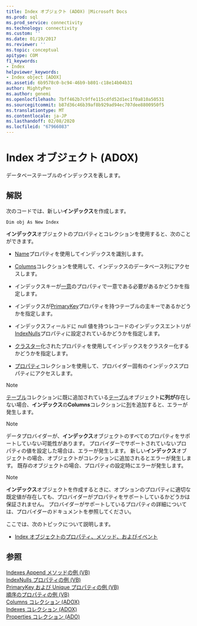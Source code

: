 ```yaml
---
title: Index オブジェクト (ADOX) |Microsoft Docs
ms.prod: sql
ms.prod_service: connectivity
ms.technology: connectivity
ms.custom: ''
ms.date: 01/19/2017
ms.reviewer: ''
ms.topic: conceptual
apitype: COM
f1_keywords:
- Index
helpviewer_keywords:
- Index object [ADOX]
ms.assetid: 6b9578c0-bc94-46b9-b801-c18e14b04b31
author: MightyPen
ms.author: genemi
ms.openlocfilehash: 7bff462b7c9ffe115cdfd52d1ec1f0a810a50531
ms.sourcegitcommit: b87d36c46b39af8b929ad94ec707dee8800950f5
ms.translationtype: MT
ms.contentlocale: ja-JP
ms.lasthandoff: 02/08/2020
ms.locfileid: "67966083"
---
```

# <a name="index-object-adox"></a>Index オブジェクト (ADOX)
データベーステーブルのインデックスを表します。  
  
## <a name="remarks"></a>解説  
 次のコードでは、新しい**インデックス**を作成します。  
  
```  
Dim obj As New Index  
```  
  
 **インデックス**オブジェクトのプロパティとコレクションを使用すると、次のことができます。  
  
-   [Name](../../../ado/reference/adox-api/name-property-adox.md)プロパティを使用してインデックスを識別します。  
  
-   [Columns](../../../ado/reference/adox-api/columns-collection-adox.md)コレクションを使用して、インデックスのデータベース列にアクセスします。  
  
-   インデックスキーが[一意](../../../ado/reference/adox-api/unique-property-adox.md)のプロパティで一意である必要があるかどうかを指定します。  
  
-   インデックスが[PrimaryKey](../../../ado/reference/adox-api/primarykey-property-adox.md)プロパティを持つテーブルの主キーであるかどうかを指定します。  
  
-   インデックスフィールドに null 値を持つレコードのインデックスエントリが[IndexNulls](../../../ado/reference/adox-api/indexnulls-property-adox.md)プロパティに設定されているかどうかを指定します。  
  
-   [クラスター](../../../ado/reference/adox-api/clustered-property-adox.md)化されたプロパティを使用してインデックスをクラスター化するかどうかを指定します。  
  
-   [プロパティ](../../../ado/reference/ado-api/properties-collection-ado.md)コレクションを使用して、プロバイダー固有のインデックスプロパティにアクセスします。  
  
> [!NOTE]
>  [テーブル](../../../ado/reference/adox-api/tables-collection-adox.md)コレクションに既に追加されている[テーブル](../../../ado/reference/adox-api/table-object-adox.md)オブジェクト**に列が**存在しない場合、**インデックス**の**Columns**コレクションに[列](../../../ado/reference/adox-api/column-object-adox.md)を追加すると、エラーが発生します。  
  
> [!NOTE]
>  データプロバイダーが、**インデックス**オブジェクトのすべてのプロパティをサポートしていない可能性があります。 プロバイダーでサポートされていないプロパティの値を設定した場合は、エラーが発生します。 新しい**インデックス**オブジェクトの場合、オブジェクトがコレクションに追加されるとエラーが発生します。 既存のオブジェクトの場合、プロパティの設定時にエラーが発生します。  
  
> [!NOTE]
>  **インデックス**オブジェクトを作成するときに、オプションのプロパティに適切な既定値が存在しても、プロバイダーがプロパティをサポートしているかどうかは保証されません。 プロバイダーがサポートしているプロパティの詳細については、プロバイダーのドキュメントを参照してください。  
  
 ここでは、次のトピックについて説明します。  
  
-   [Index オブジェクトのプロパティ、メソッド、およびイベント](../../../ado/reference/adox-api/index-object-properties-methods-and-events.md)  
  
## <a name="see-also"></a>参照  
 [Indexes Append メソッドの例 (VB)](../../../ado/reference/adox-api/indexes-append-method-example-vb.md)   
 [IndexNulls プロパティの例 (VB)](../../../ado/reference/adox-api/indexnulls-property-example-vb.md)   
 [PrimaryKey および Unique プロパティの例 (VB)](../../../ado/reference/adox-api/primarykey-and-unique-properties-example-vb.md)   
 [順序のプロパティの例 (VB)](../../../ado/reference/adox-api/sortorder-property-example-vb.md)   
 [Columns コレクション (ADOX)](../../../ado/reference/adox-api/columns-collection-adox.md)   
 [Indexes コレクション (ADOX)](../../../ado/reference/adox-api/indexes-collection-adox.md)   
 [Properties コレクション (ADO)](../../../ado/reference/ado-api/properties-collection-ado.md)
